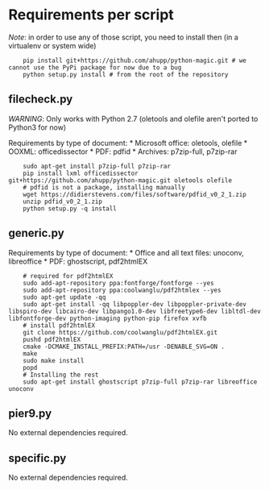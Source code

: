 Requirements per script
=======================

*Note*: in order to use any of those script, you need to install then (in a virtualenv or system wide)

```
    pip install git+https://github.com/ahupp/python-magic.git # we cannot use the PyPi package for now due to a bug
    python setup.py install # from the root of the repository
```

filecheck.py
------------

*WARNING*: Only works with Python 2.7 (oletools and olefile aren't ported to Python3 for now)

Requirements by type of document:
    * Microsoft office: oletools, olefile
    * OOXML: officedissector
    * PDF: pdfid
    * Archives: p7zip-full, p7zip-rar


```
    sudo apt-get install p7zip-full p7zip-rar
    pip install lxml officedissector git+https://github.com/ahupp/python-magic.git oletools olefile
    # pdfid is not a package, installing manually
    wget https://didierstevens.com/files/software/pdfid_v0_2_1.zip
    unzip pdfid_v0_2_1.zip
    python setup.py -q install
```

generic.py
----------

Requirements by type of document:
    * Office and all text files: unoconv, libreoffice
    * PDF: ghostscript, pdf2htmlEX

```
    # required for pdf2htmlEX
    sudo add-apt-repository ppa:fontforge/fontforge --yes
    sudo add-apt-repository ppa:coolwanglu/pdf2htmlex --yes
    sudo apt-get update -qq
    sudo apt-get install -qq libpoppler-dev libpoppler-private-dev libspiro-dev libcairo-dev libpango1.0-dev libfreetype6-dev libltdl-dev libfontforge-dev python-imaging python-pip firefox xvfb
    # install pdf2htmlEX
    git clone https://github.com/coolwanglu/pdf2htmlEX.git
    pushd pdf2htmlEX
    cmake -DCMAKE_INSTALL_PREFIX:PATH=/usr -DENABLE_SVG=ON .
    make
    sudo make install
    popd
    # Installing the rest
    sudo apt-get install ghostscript p7zip-full p7zip-rar libreoffice unoconv
```

pier9.py
--------

No external dependencies required.

specific.py
-----------

No external dependencies required.
